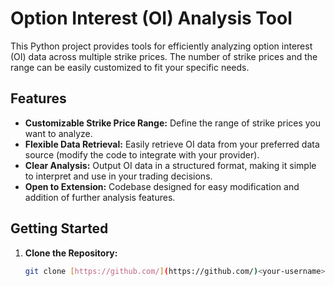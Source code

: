 # Option Interest (OI) Analysis Tool

This Python project provides tools for efficiently analyzing option interest (OI) data across multiple strike prices. The number of strike prices and the range can be easily customized to fit your specific needs.

## Features

* **Customizable Strike Price Range:** Define the range of strike prices you want to analyze.
* **Flexible Data Retrieval:**  Easily retrieve OI data from your preferred data source (modify the code to integrate with your provider).
* **Clear Analysis:**  Output OI data in a structured format, making it simple to interpret and use in your trading decisions.
* **Open to Extension:**  Codebase designed for easy modification and addition of further analysis features.

## Getting Started

1. **Clone the Repository:** 
   ```bash
   git clone [https://github.com/](https://github.com/)<your-username>/<your-repository-name>.git
